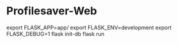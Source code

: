 # Profilesaver-Web
export FLASK_APP=app/
export FLASK_ENV=development
export FLASK_DEBUG=1
flask init-db
flask run
